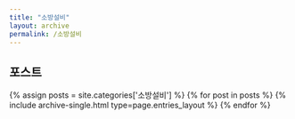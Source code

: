 ```yaml
---
title: "소방설비"
layout: archive
permalink: /소방설비
---
```


## 포스트
{% assign posts = site.categories['소방설비'] %}
{% for post in posts %} {% include archive-single.html type=page.entries_layout %} {% endfor %}

